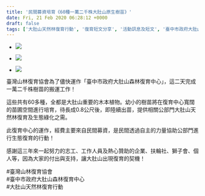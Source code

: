 ```yaml
---
title: '民間募資培育《60種一萬二千株大肚山原生樹苗》'
date: Fri, 21 Feb 2020 06:28:12 +0000
draft: false
tags: ['大肚山天然林復育行動', '復育短文分享', '活動訊息及短文', '臺中市政府大肚山森林復育中心']
---
```


*   ![](https://www.reforestation.tw/wp-content/uploads/2020/02/timeline_20200221_140707.jpg)
    
*   ![](https://www.reforestation.tw/wp-content/uploads/2020/02/timeline_20200221_140710-1.jpg)
    
*   ![](https://www.reforestation.tw/wp-content/uploads/2020/02/timeline_20200221_140706-3.jpg)
    

臺灣山林復育協會為了儘快運作「臺中市政府大肚山森林復育中心」，這二天完成一萬二千株樹苗的搬運工作！

這些共有60多種，全都是大肚山重要的木本植物。幼小的樹苗將在復育中心寬闊的苗圃空間進行培育，待長成0.8公尺後，即陸續出苗，提供相關公部門大肚山天然林復育及生態綠化之需。

此復育中心的運作，經費主要來自民間募資，是民間透過自主的力量協助公部門進行生態復育的行動！

感謝這三年來一起努力的志工、工作人員及熱心贊助的企業、扶輪社、獅子會、個人等，因為大家的付出與支持，讓大肚山出現復育的契機！

#臺灣山林復育協會  
#臺中市政府大肚山森林復育中心  
#大肚山天然林復育行動